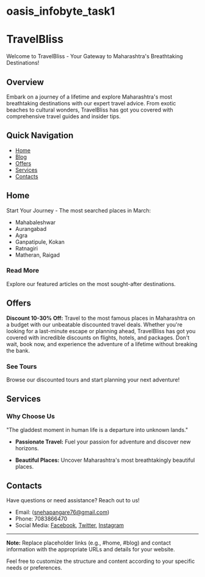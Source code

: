 # oasis_infobyte_task1
# TravelBliss

Welcome to TravelBliss - Your Gateway to Maharashtra's Breathtaking Destinations!

## Overview

Embark on a journey of a lifetime and explore Maharashtra's most breathtaking destinations with our expert travel advice. From exotic beaches to cultural wonders, TravelBliss has got you covered with comprehensive travel guides and insider tips.

## Quick Navigation

- [Home](#home)
- [Blog](#blog)
- [Offers](#offers)
- [Services](#services)
- [Contacts](#contacts)

## Home

Start Your Journey - The most searched places in March:

- Mahabaleshwar
- Aurangabad
- Agra
- Ganpatipule, Kokan
- Ratnagiri
- Matheran, Raigad

### Read More

Explore our featured articles on the most sought-after destinations.

## Offers

**Discount 10-30% Off:**
Travel to the most famous places in Maharashtra on a budget with our unbeatable discounted travel deals. Whether you're looking for a last-minute escape or planning ahead, TravelBliss has got you covered with incredible discounts on flights, hotels, and packages. Don't wait, book now, and experience the adventure of a lifetime without breaking the bank.

### See Tours

Browse our discounted tours and start planning your next adventure!

## Services

### Why Choose Us

"The gladdest moment in human life is a departure into unknown lands."

- **Passionate Travel:** Fuel your passion for adventure and discover new horizons.
  
- **Beautiful Places:** Uncover Maharashtra's most breathtakingly beautiful places.

## Contacts

Have questions or need assistance? Reach out to us!

- Email: (snehapangare76@gmail.com)
- Phone: 7083866470
- Social Media: [Facebook](#), [Twitter](#), [Instagram](#)

---

**Note:** Replace placeholder links (e.g., #home, #blog) and contact information with the appropriate URLs and details for your website.

Feel free to customize the structure and content according to your specific needs or preferences.
